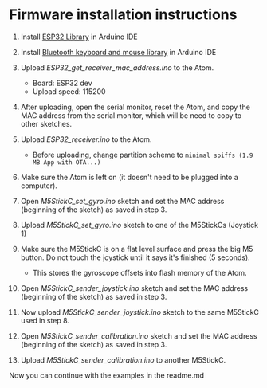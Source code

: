 # Firmware installation instructions

1. Install [ESP32 Library](https://randomnerdtutorials.com/installing-the-esp32-board-in-arduino-ide-windows-instructions/) in Arduino IDE

2. Install [Bluetooth keyboard and mouse library](https://github.com/blackketter/ESP32-BLE-Combo) in Arduino IDE

3. Upload _ESP32\_get\_receiver\_mac\_address.ino_ to the Atom. 
	* Board: ESP32 dev
	* Upload speed: 115200

4. After uploading, open the serial monitor, reset the Atom, and copy the MAC address from the serial monitor, which will be need to copy to other sketches.

5. Upload _ESP32\_receiver.ino_ to the Atom.
	* Before uploading, change partition scheme to `minimal spiffs (1.9 MB App with OTA...)`

6. Make sure the Atom is left on (it doesn't need to be plugged into a computer).

7. Open _M5StickC\_set\_gyro.ino_ sketch and set the MAC address (beginning of the sketch) as saved in step 3.

8. Upload _M5StickC\_set\_gyro.ino_ sketch to one of the M5StickCs (Joystick 1)

9. Make sure the M5StickC is on a flat level surface and press the big M5 button. Do not touch the joystick until it says it's finished (5 seconds). 
	* This stores the gyroscope offsets into flash memory of the Atom.

10. Open _M5StickC\_sender\_joystick.ino_ sketch and set the MAC address (beginning of the sketch) as saved in step 3.

11. Now upload _M5StickC\_sender\_joystick.ino_ sketch to the same M5StickC used in step 8. 

12. Open _M5StickC\_sender\_calibration.ino_ sketch and set the MAC address (beginning of the sketch) as saved in step 3.

13. Upload _M5StickC\_sender\_calibration.ino_ to another M5StickC.

Now you can continue with the examples in the readme.md